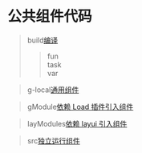 # 公共组件代码

> build[编译](./build/)
>
> > fun  
> > task  
> > var

> g-local[通用组件](./g-lobal/)

> gModule[依赖 Load 插件引入组件](./gModules/)

> layModules[依赖 layui 引入组件](./layModules/)

> src[独立运行组件](./src/)
